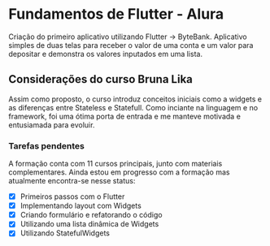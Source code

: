 # Fundamentos de Flutter - Alura

Criação do primeiro aplicativo utilizando Flutter -> ByteBank. Aplicativo simples de duas telas para receber o valor de uma conta e um valor para depositar e demonstra os valores inputados em uma lista.

## Considerações do curso Bruna Lika

Assim como proposto, o curso introduz conceitos iniciais como a widgets e as diferenças entre Stateless e Statefull. Como inciante na linguagem e no framework, foi uma ótima porta de entrada e me manteve motivada e entusiamada para evoluir.

<!---<img src="exemplo-image.png" alt="exemplo imagem"/>--->

### Tarefas pendentes

A formação conta com 11 cursos principais, junto com materiais complementares.
Ainda estou em progresso com a formação mas atualmente encontra-se nesse status:

- [X] Primeiros passos com o Flutter
- [X] Implementando layout com Widgets
- [X] Criando formulário e refatorando o código
- [X] Utilizando uma lista dinâmica de Widgets
- [X] Utilizando StatefulWidgets

<!--[⬆ Voltar ao topo](#nome-do-projeto)<br>--->
